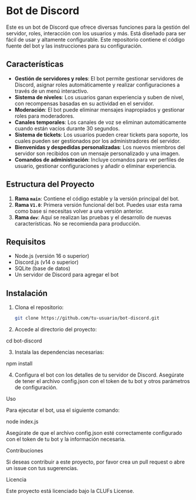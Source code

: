 # Bot de Discord

Este es un bot de Discord que ofrece diversas funciones para la gestión del servidor, roles, interacción con los usuarios y más. Está diseñado para ser fácil de usar y altamente configurable. Este repositorio contiene el código fuente del bot y las instrucciones para su configuración.

## Características

- **Gestión de servidores y roles**: El bot permite gestionar servidores de Discord, asignar roles automáticamente y realizar configuraciones a través de un menú interactivo.
- **Sistema de niveles**: Los usuarios ganan experiencia y suben de nivel, con recompensas basadas en su actividad en el servidor.
- **Moderación**: El bot puede eliminar mensajes inapropiados y gestionar roles para moderadores.
- **Canales temporales**: Los canales de voz se eliminan automáticamente cuando están vacíos durante 30 segundos.
- **Sistema de tickets**: Los usuarios pueden crear tickets para soporte, los cuales pueden ser gestionados por los administradores del servidor.
- **Bienvenidas y despedidas personalizadas**: Los nuevos miembros del servidor son recibidos con un mensaje personalizado y una imagen.
- **Comandos de administración**: Incluye comandos para ver perfiles de usuario, gestionar configuraciones y añadir o eliminar experiencia.

## Estructura del Proyecto

1. **Rama `main`**: Contiene el código estable y la versión principal del bot.
2. **Rama `V1.0`**: Primera versión funcional del bot. Puedes usar esta rama como base si necesitas volver a una versión anterior.
3. **Rama `dev`**: Aquí se realizan las pruebas y el desarrollo de nuevas características. No se recomienda para producción.

## Requisitos

- Node.js (versión 16 o superior)
- Discord.js (v14 o superior)
- SQLite (base de datos)
- Un servidor de Discord para agregar el bot

## Instalación

1. Clona el repositorio:

   ```bash
   git clone https://github.com/tu-usuario/bot-discord.git

2. Accede al directorio del proyecto:

cd bot-discord


3. Instala las dependencias necesarias:

npm install


4. Configura el bot con los detalles de tu servidor de Discord. Asegúrate de tener el archivo config.json con el token de tu bot y otros parámetros de configuración.



Uso

Para ejecutar el bot, usa el siguiente comando:

node index.js

Asegúrate de que el archivo config.json esté correctamente configurado con el token de tu bot y la información necesaria.

Contribuciones

Si deseas contribuir a este proyecto, por favor crea un pull request o abre un issue con tus sugerencias.

Licencia

Este proyecto está licenciado bajo la CLUFs License.